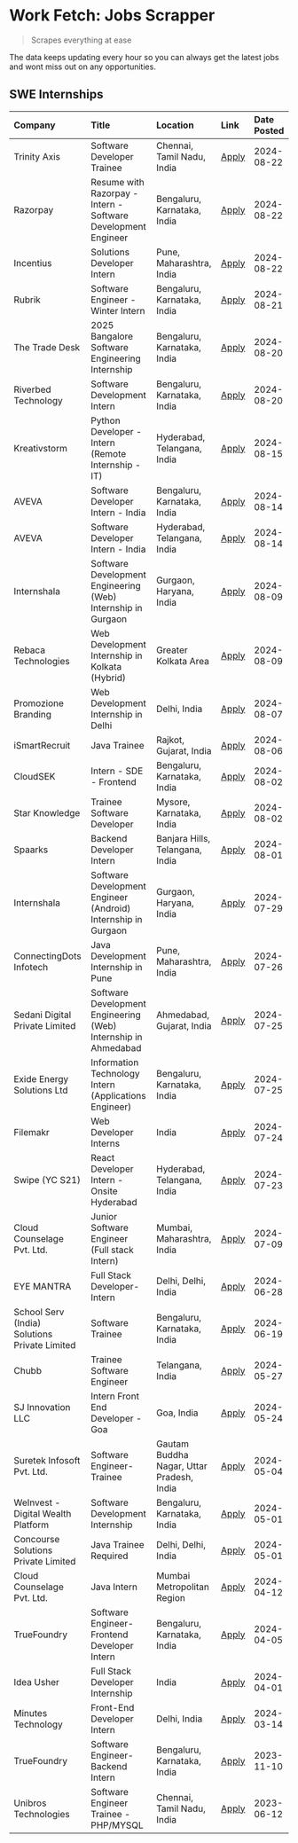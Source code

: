 # Work Fetch: Jobs Scrapper
> Scrapes everything at ease

The data keeps updating every hour so you can always get the latest jobs and wont miss out on any opportunities.

## SWE Internships
<!--START_SECTION:workfetch-->
| Company                                       | Title                                                          | Location                                  | Link                                                                                                                                                                                                                                                                                             | Date Posted   |
|:----------------------------------------------|:---------------------------------------------------------------|:------------------------------------------|:-------------------------------------------------------------------------------------------------------------------------------------------------------------------------------------------------------------------------------------------------------------------------------------------------|:--------------|
| Trinity Axis                                  | Software Developer Trainee                                     | Chennai, Tamil Nadu, India                | [Apply](https://in.linkedin.com/jobs/view/software-developer-trainee-at-trinity-axis-4007570174?position=6&pageNum=0&refId=S3tpRophlXpgoTbi51jVoA%3D%3D&trackingId=0LeI6%2BqDr15cEC9OZ9DBdA%3D%3D&trk=public_jobs_jserp-result_search-card)                                                      | 2024-08-22    |
| Razorpay                                      | Resume with Razorpay - Intern - Software Development Engineer  | Bengaluru, Karnataka, India               | [Apply](https://in.linkedin.com/jobs/view/resume-with-razorpay-intern-software-development-engineer-at-razorpay-4007395646?position=12&pageNum=0&refId=S3tpRophlXpgoTbi51jVoA%3D%3D&trackingId=28jPsJaVrnSp%2BpsnE1U72A%3D%3D&trk=public_jobs_jserp-result_search-card)                          | 2024-08-22    |
| Incentius                                     | Solutions Developer Intern                                     | Pune, Maharashtra, India                  | [Apply](https://in.linkedin.com/jobs/view/solutions-developer-intern-at-incentius-4005695869?position=44&pageNum=0&refId=S3tpRophlXpgoTbi51jVoA%3D%3D&trackingId=8a7cLMMGnQm%2B%2Bl7fyEdmeg%3D%3D&trk=public_jobs_jserp-result_search-card)                                                      | 2024-08-22    |
| Rubrik                                        | Software Engineer - Winter Intern                              | Bengaluru, Karnataka, India               | [Apply](https://in.linkedin.com/jobs/view/software-engineer-winter-intern-at-rubrik-4006567784?position=24&pageNum=0&refId=S3tpRophlXpgoTbi51jVoA%3D%3D&trackingId=M1BdAMOsOOKxhA%2FkY%2Fmt0g%3D%3D&trk=public_jobs_jserp-result_search-card)                                                    | 2024-08-21    |
| The Trade Desk                                | 2025 Bangalore Software Engineering Internship                 | Bengaluru, Karnataka, India               | [Apply](https://in.linkedin.com/jobs/view/2025-bangalore-software-engineering-internship-at-the-trade-desk-3987456531?position=9&pageNum=0&refId=S3tpRophlXpgoTbi51jVoA%3D%3D&trackingId=bKhbtcJO0kEEvMLujnx9Kw%3D%3D&trk=public_jobs_jserp-result_search-card)                                  | 2024-08-20    |
| Riverbed Technology                           | Software Development Intern                                    | Bengaluru, Karnataka, India               | [Apply](https://in.linkedin.com/jobs/view/software-development-intern-at-riverbed-technology-4004467559?position=53&pageNum=0&refId=S3tpRophlXpgoTbi51jVoA%3D%3D&trackingId=DDiwUdWbFypfk7aYVYYHFA%3D%3D&trk=public_jobs_jserp-result_search-card)                                               | 2024-08-20    |
| Kreativstorm                                  | Python Developer - Intern (Remote Internship - IT)             | Hyderabad, Telangana, India               | [Apply](https://in.linkedin.com/jobs/view/python-developer-intern-remote-internship-it-at-kreativstorm-4000463433?position=54&pageNum=0&refId=S3tpRophlXpgoTbi51jVoA%3D%3D&trackingId=RBA3gZIuptLPhd38FuX3Uw%3D%3D&trk=public_jobs_jserp-result_search-card)                                     | 2024-08-15    |
| AVEVA                                         | Software Developer Intern - India                              | Bengaluru, Karnataka, India               | [Apply](https://in.linkedin.com/jobs/view/software-developer-intern-india-at-aveva-3998279987?position=10&pageNum=0&refId=S3tpRophlXpgoTbi51jVoA%3D%3D&trackingId=CGOv9e6fqKZFbWILDVGqtQ%3D%3D&trk=public_jobs_jserp-result_search-card)                                                         | 2024-08-14    |
| AVEVA                                         | Software Developer Intern - India                              | Hyderabad, Telangana, India               | [Apply](https://in.linkedin.com/jobs/view/software-developer-intern-india-at-aveva-3998281598?position=13&pageNum=0&refId=S3tpRophlXpgoTbi51jVoA%3D%3D&trackingId=esvaUk3RUtF%2FQ1SuetNF7g%3D%3D&trk=public_jobs_jserp-result_search-card)                                                       | 2024-08-14    |
| Internshala                                   | Software Development Engineering (Web) Internship in Gurgaon   | Gurgaon, Haryana, India                   | [Apply](https://in.linkedin.com/jobs/view/software-development-engineering-web-internship-in-gurgaon-at-internshala-3997620471?position=3&pageNum=0&refId=S3tpRophlXpgoTbi51jVoA%3D%3D&trackingId=em5S4TqMVMfciMKwpnVAAA%3D%3D&trk=public_jobs_jserp-result_search-card)                         | 2024-08-09    |
| Rebaca Technologies                           | Web Development Internship in Kolkata (Hybrid)                 | Greater Kolkata Area                      | [Apply](https://in.linkedin.com/jobs/view/web-development-internship-in-kolkata-hybrid-at-rebaca-technologies-3997621369?position=47&pageNum=0&refId=S3tpRophlXpgoTbi51jVoA%3D%3D&trackingId=WEeLZL5YV1ScYiNN0qwpKg%3D%3D&trk=public_jobs_jserp-result_search-card)                              | 2024-08-09    |
| Promozione Branding                           | Web Development Internship in Delhi                            | Delhi, India                              | [Apply](https://in.linkedin.com/jobs/view/web-development-internship-in-delhi-at-promozione-branding-3995559880?position=32&pageNum=0&refId=S3tpRophlXpgoTbi51jVoA%3D%3D&trackingId=ML186vpKLXu83rCfF07tUg%3D%3D&trk=public_jobs_jserp-result_search-card)                                       | 2024-08-07    |
| iSmartRecruit                                 | Java Trainee                                                   | Rajkot, Gujarat, India                    | [Apply](https://in.linkedin.com/jobs/view/java-trainee-at-ismartrecruit-3992301825?position=37&pageNum=0&refId=S3tpRophlXpgoTbi51jVoA%3D%3D&trackingId=Dm5hcbG8Er4lm7zXbx5hUQ%3D%3D&trk=public_jobs_jserp-result_search-card)                                                                    | 2024-08-06    |
| CloudSEK                                      | Intern - SDE - Frontend                                        | Bengaluru, Karnataka, India               | [Apply](https://in.linkedin.com/jobs/view/intern-sde-frontend-at-cloudsek-3991574495?position=23&pageNum=0&refId=S3tpRophlXpgoTbi51jVoA%3D%3D&trackingId=LE2Y%2FN%2FhxcDnx%2Buh2ITQOQ%3D%3D&trk=public_jobs_jserp-result_search-card)                                                            | 2024-08-02    |
| Star Knowledge                                | Trainee Software Developer                                     | Mysore, Karnataka, India                  | [Apply](https://in.linkedin.com/jobs/view/trainee-software-developer-at-star-knowledge-3991516161?position=59&pageNum=0&refId=S3tpRophlXpgoTbi51jVoA%3D%3D&trackingId=VJGzl5Kxk9MOiOFAbZsPug%3D%3D&trk=public_jobs_jserp-result_search-card)                                                     | 2024-08-02    |
| Spaarks                                       | Backend Developer Intern                                       | Banjara Hills, Telangana, India           | [Apply](https://in.linkedin.com/jobs/view/backend-developer-intern-at-spaarks-3990226465?position=30&pageNum=0&refId=S3tpRophlXpgoTbi51jVoA%3D%3D&trackingId=mldHrnKIuN5GPGSV9b3BYA%3D%3D&trk=public_jobs_jserp-result_search-card)                                                              | 2024-08-01    |
| Internshala                                   | Software Development Engineer (Android) Internship in Gurgaon  | Gurgaon, Haryana, India                   | [Apply](https://in.linkedin.com/jobs/view/software-development-engineer-android-internship-in-gurgaon-at-internshala-3987153031?position=49&pageNum=0&refId=S3tpRophlXpgoTbi51jVoA%3D%3D&trackingId=tQH42hT8iyHtUJw9TXSjQg%3D%3D&trk=public_jobs_jserp-result_search-card)                       | 2024-07-29    |
| ConnectingDots Infotech                       | Java Development Internship in Pune                            | Pune, Maharashtra, India                  | [Apply](https://in.linkedin.com/jobs/view/java-development-internship-in-pune-at-connectingdots-infotech-3983314097?position=40&pageNum=0&refId=S3tpRophlXpgoTbi51jVoA%3D%3D&trackingId=kl1pA348dFdxuMyD3XbMRg%3D%3D&trk=public_jobs_jserp-result_search-card)                                   | 2024-07-26    |
| Sedani Digital Private Limited                | Software Development Engineering (Web) Internship in Ahmedabad | Ahmedabad, Gujarat, India                 | [Apply](https://in.linkedin.com/jobs/view/software-development-engineering-web-internship-in-ahmedabad-at-sedani-digital-private-limited-3985017980?position=18&pageNum=0&refId=S3tpRophlXpgoTbi51jVoA%3D%3D&trackingId=b%2BscLNESN0FJ7n7CvQedVg%3D%3D&trk=public_jobs_jserp-result_search-card) | 2024-07-25    |
| Exide Energy Solutions Ltd                    | Information Technology Intern (Applications Engineer)          | Bengaluru, Karnataka, India               | [Apply](https://in.linkedin.com/jobs/view/information-technology-intern-applications-engineer-at-exide-energy-solutions-ltd-3984276607?position=39&pageNum=0&refId=S3tpRophlXpgoTbi51jVoA%3D%3D&trackingId=AiUGa6cp1Gktu%2B9SDeHtKA%3D%3D&trk=public_jobs_jserp-result_search-card)              | 2024-07-25    |
| Filemakr                                      | Web Developer Interns                                          | India                                     | [Apply](https://in.linkedin.com/jobs/view/web-developer-interns-at-filemakr-3981227003?position=46&pageNum=0&refId=S3tpRophlXpgoTbi51jVoA%3D%3D&trackingId=y98xW0FcxqyX2ohgrKiZCA%3D%3D&trk=public_jobs_jserp-result_search-card)                                                                | 2024-07-24    |
| Swipe (YC S21)                                | React Developer Intern - Onsite Hyderabad                      | Hyderabad, Telangana, India               | [Apply](https://in.linkedin.com/jobs/view/react-developer-intern-onsite-hyderabad-at-swipe-yc-s21-3981326010?position=43&pageNum=0&refId=S3tpRophlXpgoTbi51jVoA%3D%3D&trackingId=KZdbPxvJUemk0JgVUnom5w%3D%3D&trk=public_jobs_jserp-result_search-card)                                          | 2024-07-23    |
| Cloud Counselage Pvt. Ltd.                    | Junior Software Engineer (Full stack Intern)                   | Mumbai, Maharashtra, India                | [Apply](https://in.linkedin.com/jobs/view/junior-software-engineer-full-stack-intern-at-cloud-counselage-pvt-ltd-3967725851?position=20&pageNum=0&refId=S3tpRophlXpgoTbi51jVoA%3D%3D&trackingId=DInjvUZsKAnZohBalzQLqg%3D%3D&trk=public_jobs_jserp-result_search-card)                           | 2024-07-09    |
| EYE MANTRA                                    | Full Stack Developer- Intern                                   | Delhi, Delhi, India                       | [Apply](https://in.linkedin.com/jobs/view/full-stack-developer-intern-at-eye-mantra-3960988037?position=57&pageNum=0&refId=S3tpRophlXpgoTbi51jVoA%3D%3D&trackingId=4fYfHm%2Fn7coZwFg%2Bxd0edg%3D%3D&trk=public_jobs_jserp-result_search-card)                                                    | 2024-06-28    |
| School Serv (India) Solutions Private Limited | Software Trainee                                               | Bengaluru, Karnataka, India               | [Apply](https://in.linkedin.com/jobs/view/software-trainee-at-school-serv-india-solutions-private-limited-3953917603?position=28&pageNum=0&refId=S3tpRophlXpgoTbi51jVoA%3D%3D&trackingId=%2BCsBO5kJVBQwbH1MWzLVyw%3D%3D&trk=public_jobs_jserp-result_search-card)                                | 2024-06-19    |
| Chubb                                         | Trainee Software Engineer                                      | Telangana, India                          | [Apply](https://in.linkedin.com/jobs/view/trainee-software-engineer-at-chubb-3955950075?position=35&pageNum=0&refId=S3tpRophlXpgoTbi51jVoA%3D%3D&trackingId=R36yF33NQvE0Vm1fv%2Bwk7A%3D%3D&trk=public_jobs_jserp-result_search-card)                                                             | 2024-05-27    |
| SJ Innovation LLC                             | Intern Front End Developer - Goa                               | Goa, India                                | [Apply](https://in.linkedin.com/jobs/view/intern-front-end-developer-goa-at-sj-innovation-llc-3931678611?position=16&pageNum=0&refId=S3tpRophlXpgoTbi51jVoA%3D%3D&trackingId=%2FE0fT2ayrMvsnzA7KFGw7Q%3D%3D&trk=public_jobs_jserp-result_search-card)                                            | 2024-05-24    |
| Suretek Infosoft Pvt. Ltd.                    | Software Engineer-Trainee                                      | Gautam Buddha Nagar, Uttar Pradesh, India | [Apply](https://in.linkedin.com/jobs/view/software-engineer-trainee-at-suretek-infosoft-pvt-ltd-3916999948?position=48&pageNum=0&refId=S3tpRophlXpgoTbi51jVoA%3D%3D&trackingId=mD9czxuWCyI7GEjbWfc1yA%3D%3D&trk=public_jobs_jserp-result_search-card)                                            | 2024-05-04    |
| WeInvest - Digital Wealth Platform            | Software Development Internship                                | Bengaluru, Karnataka, India               | [Apply](https://in.linkedin.com/jobs/view/software-development-internship-at-weinvest-digital-wealth-platform-3912867225?position=2&pageNum=0&refId=S3tpRophlXpgoTbi51jVoA%3D%3D&trackingId=u5f2%2BvlMWUGgRdmxAHYOxg%3D%3D&trk=public_jobs_jserp-result_search-card)                             | 2024-05-01    |
| Concourse Solutions Private Limited           | Java Trainee Required                                          | Delhi, Delhi, India                       | [Apply](https://in.linkedin.com/jobs/view/java-trainee-required-at-concourse-solutions-private-limited-3912869388?position=15&pageNum=0&refId=S3tpRophlXpgoTbi51jVoA%3D%3D&trackingId=dKGH2EzeM1muTIHSB5GIbA%3D%3D&trk=public_jobs_jserp-result_search-card)                                     | 2024-05-01    |
| Cloud Counselage Pvt. Ltd.                    | Java Intern                                                    | Mumbai Metropolitan Region                | [Apply](https://in.linkedin.com/jobs/view/java-intern-at-cloud-counselage-pvt-ltd-3896025667?position=51&pageNum=0&refId=S3tpRophlXpgoTbi51jVoA%3D%3D&trackingId=gRSrbVdcXsz7EmvkwDTo5A%3D%3D&trk=public_jobs_jserp-result_search-card)                                                          | 2024-04-12    |
| TrueFoundry                                   | Software Engineer- Frontend Developer Intern                   | Bengaluru, Karnataka, India               | [Apply](https://in.linkedin.com/jobs/view/software-engineer-frontend-developer-intern-at-truefoundry-3887320206?position=34&pageNum=0&refId=S3tpRophlXpgoTbi51jVoA%3D%3D&trackingId=OzX%2FlJSZZ%2BkmuZFnOVAvPQ%3D%3D&trk=public_jobs_jserp-result_search-card)                                   | 2024-04-05    |
| Idea Usher                                    | Full Stack Developer Internship                                | India                                     | [Apply](https://in.linkedin.com/jobs/view/full-stack-developer-internship-at-idea-usher-3879565540?position=31&pageNum=0&refId=S3tpRophlXpgoTbi51jVoA%3D%3D&trackingId=9n5OnJCNhOrp0BmQUr6%2F8A%3D%3D&trk=public_jobs_jserp-result_search-card)                                                  | 2024-04-01    |
| Minutes Technology                            | Front-End Developer Intern                                     | Delhi, India                              | [Apply](https://in.linkedin.com/jobs/view/front-end-developer-intern-at-minutes-technology-3853712549?position=26&pageNum=0&refId=S3tpRophlXpgoTbi51jVoA%3D%3D&trackingId=Ip%2BSwYsX5j3BmKtiiUWQCw%3D%3D&trk=public_jobs_jserp-result_search-card)                                               | 2024-03-14    |
| TrueFoundry                                   | Software Engineer-Backend Intern                               | Bengaluru, Karnataka, India               | [Apply](https://in.linkedin.com/jobs/view/software-engineer-backend-intern-at-truefoundry-3779508170?position=52&pageNum=0&refId=S3tpRophlXpgoTbi51jVoA%3D%3D&trackingId=Oj5DkGEsYN6sNWyFylmGjQ%3D%3D&trk=public_jobs_jserp-result_search-card)                                                  | 2023-11-10    |
| Unibros Technologies                          | Software Engineer Trainee - PHP/MYSQL                          | Chennai, Tamil Nadu, India                | [Apply](https://in.linkedin.com/jobs/view/software-engineer-trainee-php-mysql-at-unibros-technologies-3656599241?position=56&pageNum=0&refId=S3tpRophlXpgoTbi51jVoA%3D%3D&trackingId=Tz5KaJddePsBIjpoagBfgg%3D%3D&trk=public_jobs_jserp-result_search-card)                                      | 2023-06-12    |
<!--END_SECTION:workfetch-->
